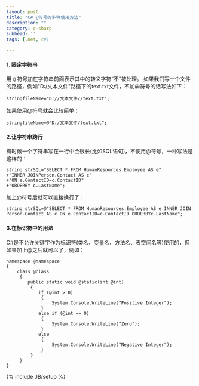 ```yaml
---
layout: post
title: "C# @符号的多种使用方法"
description: ""
category: c-sharp
subhead: ''
tags: [.net, c#]

---
```


#### 1. 限定字符串
用 `@` 符号加在字符串前面表示其中的转义字符“不”被处理。 
如果我们写一个文件的路径，例如"D:/文本文件"路径下的text.txt文件，不加@符号的话写法如下：

    stringfileName="D://文本文件//text.txt";

如果使用@符号就会比较简单：

    stringfileName=@"D:/文本文件/text.txt";
    
#### 2.让字符串跨行
有时候一个字符串写在一行中会很长(比如SQL语句)，不使用@符号，一种写法是这样的：

    string strSQL="SELECT * FROM HumanResources.Employee AS e"   
    +"INNER JOINPerson.Contact AS c"   
    +"ON e.ContactID=c.ContactID"   
    +"ORDERBY c.LastName";   
 

加上@符号后就可以直接换行了：
  
    string strSQL=@"SELECT * FROM HumanResources.Employee AS e INNER JOIN Person.Contact AS c ON e.ContactID=c.ContactID ORDERBYc.LastName";   
 
#### 3.在标识符中的用法
C#是不允许关键字作为标识符(类名、变量名、方法名、表空间名等)使用的，但如果加上@之后就可以了，例如：
  
    namespace @namespace   
    {   
        class @class   
         {   
            public static void @static(int @int)   
             {   
                if (@int > 0)   
                 {   
                     System.Console.WriteLine("Positive Integer");   
                 }   
                else if (@int == 0)   
                 {   
                     System.Console.WriteLine("Zero");   
                 }   
                else   
                 {   
                     System.Console.WriteLine("Negative Integer");   
                 }   
             }   
         }   
    }   
 



{% include JB/setup %}